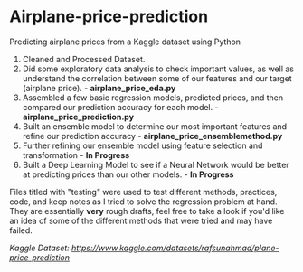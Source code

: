 # Airplane-price-prediction
Predicting airplane prices from a Kaggle dataset using Python

1. Cleaned and Processed Dataset.
2. Did some exploratory data analysis to check important values, as well as understand the correlation between some of our features and our target (airplane price). - **airplane_price_eda.py**
3. Assembled a few basic regression models, predicted prices, and then compared our prediction accuracy for each model. - **airplane_price_prediction.py**
4. Built an ensemble model to determine our most important features and refine our prediction accuracy - **airplane_price_ensemblemethod.py**
5. Further refining our ensemble model using feature selection and transformation - **In Progress**
6. Built a Deep Learning Model to see if a Neural Network would be better at predicting prices than our other models. - **In Progress**

Files titled with "testing" were used to test different methods, practices, code, and keep notes as I tried to solve the regression problem at hand. They are essentially **very** rough drafts, feel free to take a look if you'd like an idea of some of the different methods that were tried and may have failed. 


*Kaggle Dataset: https://www.kaggle.com/datasets/rafsunahmad/plane-price-prediction*
